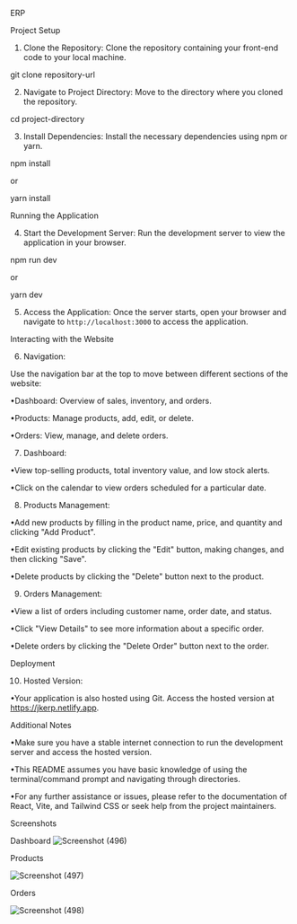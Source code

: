 ERP

Project Setup

1. Clone the Repository: Clone the repository containing your front-end code to your local machine.
   
git clone repository-url

2. Navigate to Project Directory: Move to the directory where you cloned the repository.
   
cd project-directory

3. Install Dependencies: Install the necessary dependencies using npm or yarn.

npm install

or

yarn install

Running the Application

4. Start the Development Server: Run the development server to view the application in your browser.

npm run dev

or

yarn dev

5. Access the Application: Once the server starts, open your browser and navigate to `http://localhost:3000` to access the application.

Interacting with the Website

6. Navigation:

 Use the navigation bar at the top to move between different sections of the website:

•Dashboard: Overview of sales, inventory, and orders.

•Products: Manage products, add, edit, or delete.

•Orders: View, manage, and delete orders.

7. Dashboard:

•View top-selling products, total inventory value, and low stock alerts.

•Click on the calendar to view orders scheduled for a particular date.

8. Products Management:

•Add new products by filling in the product name, price, and quantity and clicking "Add Product".

•Edit existing products by clicking the "Edit" button, making changes, and then clicking "Save".

•Delete products by clicking the "Delete" button next to the product.

9. Orders Management:

•View a list of orders including customer name, order date, and status.

•Click "View Details" to see more information about a specific order.

•Delete orders by clicking the "Delete Order" button next to the order.

Deployment

10. Hosted Version:

•Your application is also hosted using Git. Access the hosted version at https://jkerp.netlify.app.

Additional Notes
 

•Make sure you have a stable internet connection to run the development server and access the hosted version.

•This README assumes you have basic knowledge of using the terminal/command prompt and navigating through directories.

•For any further assistance or issues, please refer to the documentation of React, Vite, and Tailwind CSS or seek help from the project maintainers.

Screenshots

Dashboard
![Screenshot (496)](https://github.com/Jagannath1809/ERP/assets/85400624/3635cc4b-6bae-4228-9441-dc74114ee64b)

Products

![Screenshot (497)](https://github.com/Jagannath1809/ERP/assets/85400624/224df125-8a0b-4183-8fa6-2fe2dd9baebb)

Orders

![Screenshot (498)](https://github.com/Jagannath1809/ERP/assets/85400624/400debab-4198-49c7-8a15-387965fdd90f)




